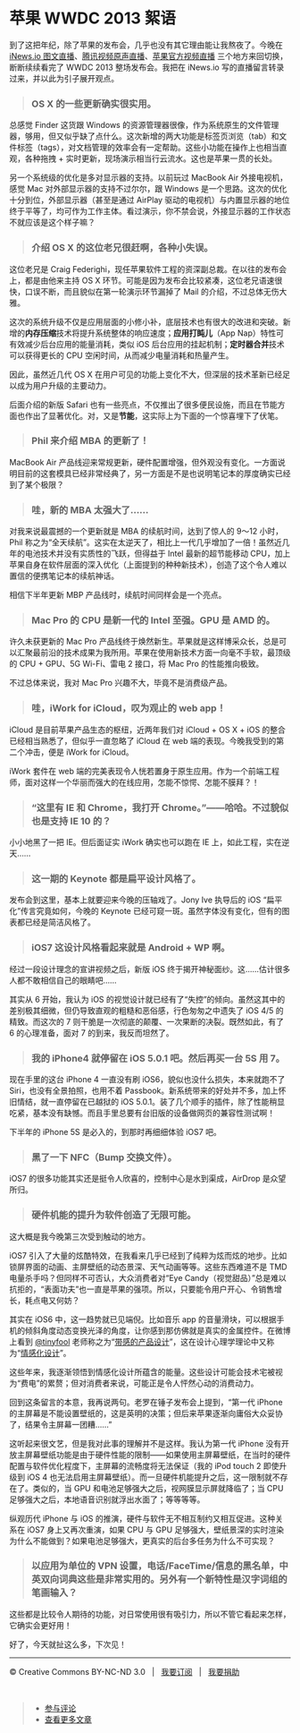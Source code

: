 # 苹果 WWDC 2013 絮语

到了这把年纪，除了苹果的发布会，几乎也没有其它理由能让我熬夜了。今晚在 [iNews.io 图文直播](http://live.inews.io/wwdc2013)、[腾讯视频原声直播](http://digi.tech.qq.com/zt2013/2013wwdc/liveen.htm)、[苹果官方视频直播](http://www.apple.com/apple-events/june-2013/) 三个地方来回切换，断断续续看完了 WWDC 2013 整场发布会。我把在 iNews.io 写的直播留言转录过来，并以此为引子展开观点。

> ### OS X 的一些更新确实很实用。

总感觉 Finder 这货跟 Windows 的资源管理器很像，作为系统原生的文件管理器，够用，但又似乎缺了点什么。这次新增的两大功能是标签页浏览（tab）和文件标签（tags），对文档管理的效率会有一定帮助。这些小功能在操作上也相当直观，各种拖拽 + 实时更新，现场演示相当行云流水。这也是苹果一贯的长处。

另一个系统级的优化是多对显示器的支持。以前玩过 MacBook Air 外接电视机，感觉 Mac 对外部显示器的支持不过尔尔，跟 Windows 是一个思路。这次的优化十分到位，外部显示器（甚至是通过 AirPlay 驱动的电视机）与内置显示器的地位终于平等了，均可作为工作主体。看过演示，你不禁会说，外接显示器的工作状态不就应该是这个样子嘛？

> ### 介绍 OS X 的这位老兄很赶啊，各种小失误。

这位老兄是 Craig Federighi，现任苹果软件工程的资深副总裁。在以往的发布会上，都是由他来主持 OS X 环节。可能是因为发布会比较紧凑，这位老兄语速很快，口误不断，而且貌似在第一轮演示环节漏掉了 Mail 的介绍，不过总体无伤大雅。

这次的系统升级不仅是应用层面的小修小补，底层技术也有很大的改进和突破。新增的**内存压缩**技术将提升系统整体的响应速度；**应用打盹儿**（App Nap）特性可有效减少后台应用的能量消耗，类似 iOS 后台应用的挂起机制；**定时器合并**技术可以获得更长的 CPU 空闲时间，从而减少电量消耗和热量产生。

因此，虽然近几代 OS X 在用户可见的功能上变化不大，但深层的技术革新已经足以成为用户升级的主要动力。

后面介绍的新版 Safari 也有一些亮点，不仅推出了很多便民设施，而且在节能方面也作出了显著优化。对，又是**节能**，这实际上为下面的一个惊喜埋下了伏笔。

> ### Phil 来介绍 MBA 的更新了！

MacBook Air 产品线迎来常规更新，硬件配置增强，但外观没有变化。一方面说明目前的这套模具已经非常经典了，另一方面是不是也说明笔记本的厚度确实已经到了某个极限？

> ### 哇，新的 MBA 太强大了……

对我来说最震撼的一个更新就是 MBA 的续航时间，达到了惊人的 9～12 小时，Phil 称之为“全天续航”。这实在太逆天了，相比上一代几乎增加了一倍！虽然近几年的电池技术并没有实质性的飞跃，但得益于 Intel 最新的超节能移动 CPU，加上苹果自身在软件层面的深入优化（上面提到的种种新技术），创造了这个令人难以置信的便携笔记本的续航神话。

相信下半年更新 MBP 产品线时，续航时间同样会是一个亮点。

> ### Mac Pro 的 CPU 是新一代的 Intel 至强。GPU 是 AMD 的。

许久未获更新的 Mac Pro 产品线终于焕然新生。苹果就是这样博采众长，总是可以汇聚最前沿的技术成果为我所用。苹果在使用新技术方面一向毫不手软，最顶级的 CPU + GPU、5G Wi-Fi、雷电 2 接口，将 Mac Pro 的性能推向极致。

不过总体来说，我对 Mac Pro 兴趣不大，毕竟不是消费级产品。

> ### 哇，iWork for iCloud，叹为观止的 web app！

iCloud 是目前苹果产品生态的枢纽，近两年我们对 iCloud + OS X + iOS 的整合已经相当熟悉了，但似乎一直忽略了 iCloud 在 web 端的表现。今晚我受到的第二个冲击，便是 iWork for iCloud。

iWork 套件在 web 端的完美表现令人恍若置身于原生应用。作为一个前端工程师，面对这样一个华丽而强大的在线应用，怎能不惊愕、怎能不膜拜？！

> ### “这里有 IE 和 Chrome，我打开 Chrome。”——哈哈。不过貌似也是支持 IE 10 的？

小小地黑了一把 IE。但后面证实 iWork 确实也可以跑在 IE 上，如此工程，实在逆天……

> ### 这一期的 Keynote 都是扁平设计风格了。

发布会到这里，基本上就要迎来今晚的压轴戏了。Jony Ive 执导后的 iOS “扁平化”传言究竟如何，今晚的 Keynote 已经可窥一斑。虽然字体没有变化，但有的图表都已经是简洁风格了。

> ### iOS7 这设计风格看起来就是 Android + WP 啊。

经过一段设计理念的宣讲视频之后，新版 iOS 终于揭开神秘面纱。这……估计很多人都不敢相信自己的眼睛吧……

其实从 6 开始，我认为 iOS 的视觉设计就已经有了“失控”的倾向。虽然这其中的差别极其细微，但仍导致直观的粗糙和恶俗感，行色匆匆之中遗失了 iOS 4/5 的精致。而这次的 7 则干脆是一次彻底的颠覆、一次果断的决裂。既然如此，有了 6 的心理准备，面对 7 的到来，我反而坦然了。

> ### 我的 iPhone4 就停留在 iOS 5.0.1 吧。然后再买一台 5S 用 7。

现在手里的这台 iPhone 4 一直没有刷 iOS6，貌似也没什么损失，本来就跑不了 Siri，也没有全景拍照，也用不着 Passbook。新系统带来的好处并不多，加上怀旧情结，就一直停留在已越狱的 iOS 5.0.1。装了几个顺手的插件，除了性能稍显吃紧，基本没有缺憾。而且手里总要有台旧版的设备做网页的兼容性测试啊！

下半年的 iPhone 5S 是必入的，到那时再细细体验 iOS7 吧。

> ### 黑了一下 NFC（Bump 交换文件）。

iOS7 的很多功能其实还是挺令人欣喜的，控制中心是水到渠成，AirDrop 是众望所归。

> ### 硬件机能的提升为软件创造了无限可能。

这大概是我今晚第三次受到触动的地方。

iOS7 引入了大量的炫酷特效，在我看来几乎已经到了纯粹为炫而炫的地步。比如锁屏界面的动画、主屏壁纸的动态景深、天气动画等等。这些东西难道不是 TMD 电量杀手吗？但同样不可否认，大众消费者对“Eye Candy（视觉甜品）”总是难以抗拒的，“表面功夫”也一直是苹果的强项。所以，只要能令用户开心、令销售增长，耗点电又何妨？

其实在 iOS6 中，这一趋势就已见端倪。比如音乐 app 的音量滑块，可以根据手机的倾斜角度动态变换光泽的角度，让你感到那仿佛就是真实的金属控件。在微博上看到 [@tinyfool](http://weibo.com/tinyfool) 老师称之为“[带感的产品设计](http://weibo.com/1400229064/yulfEiaXB)”，这在设计心理学理论中又称为“[情感化设计](http://book.douban.com/subject/1314262/)”。

这些年来，我逐渐领悟到情感化设计所蕴含的能量。这些设计可能会技术宅被视为“费电”的累赘；但对消费者来说，可能正是令人怦然心动的消费动力。

回到这条留言的本意，我再说两句。老罗在锤子发布会上提到，“第一代 iPhone 的主屏幕是不能设置壁纸的，这是英明的决策；但后来苹果逐渐向庸俗大众妥协了，结果令主屏幕一团糟……”

这听起来很文艺，但是我对此事的理解并不是这样。我认为第一代 iPhone 没有开放主屏幕壁纸功能是由于硬件性能的限制——如果使用主屏幕壁纸，在当时的硬件配置与软件优化程度下，主屏幕的流畅度将无法保证（我的 iPod touch 2 即使升级到 iOS 4 也无法启用主屏幕壁纸）。而一旦硬件机能提升之后，这一限制就不存在了。类似的，当 GPU 和电池足够强大之后，视网膜显示屏就降临了；当 CPU 足够强大之后，本地语音识别就浮出水面了；等等等等。

纵观历代 iPhone 与 iOS 的推演，硬件与软件无不相互制约又相互促进。这种关系在 iOS7 身上又再次重演，如果 CPU 与 GPU 足够强大，壁纸景深的实时渲染为什么不能做到？如果电池足够强大，更真实的后台多任务为什么不可实现？

> ### 以应用为单位的 VPN 设置，电话/FaceTime/信息的黑名单，中英双向词典这些是非常实用的。另外有一个新特性是汉字词组的笔画输入？

这些都是比较令人期待的功能，对日常使用很有吸引力，所以不管它看起来怎样，它确实会更好用！

好了，今天就扯这么多，下次见！

***

&copy; Creative Commons BY-NC-ND 3.0 &nbsp; | &nbsp; [我要订阅](http://www.cssmagic.net/blog/subscribe) &nbsp; | &nbsp; [我要捐助](http://www.cssmagic.net/blog/donate)

&nbsp;
> * [参与评论](https://github.com/cssmagic/blog/issues/2)
> * [查看更多文章](https://github.com/cssmagic/blog/issues?state=open)
